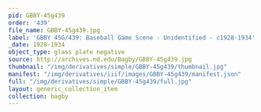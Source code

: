 ```yaml
---
pid: GBBY-45g439
order: '439'
file_name: GBBY-45g439.jpg
label: 'GBBY 45G/439: Baseball Game Scene - Unidentified - c1928-1934'
_date: 1928-1934
object_type: glass plate negative
source: http://archives.nd.edu/Bagby/GBBY-45g439.jpg
thumbnail: "/img/derivatives/simple/GBBY-45g439/thumbnail.jpg"
manifest: "/img/derivatives/iiif/images/GBBY-45g439/manifest.json"
full: "/img/derivatives/simple/GBBY-45g439/full.jpg"
layout: generic_collection_item
collection: bagby
---
```

